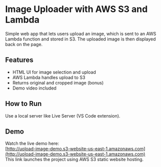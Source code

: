 # Image Uploader with AWS S3 and Lambda

Simple web app that lets users upload an image, which is sent to an AWS Lambda function and stored in S3. The uploaded image is then displayed back on the page.

## Features
- HTML UI for image selection and upload  
- AWS Lambda handles upload to S3  
- Returns original and cropped image (bonus)  
- Demo video included  

## How to Run
Use a local server like Live Server (VS Code extension).

## Demo
Watch the live demo here:  
[http://uoload-image-demo.s3-website-us-east-1.amazonaws.com](http://uoload-image-demo.s3-website-us-east-1.amazonaws.com)  
This link launches the project using AWS S3 static website hosting.

